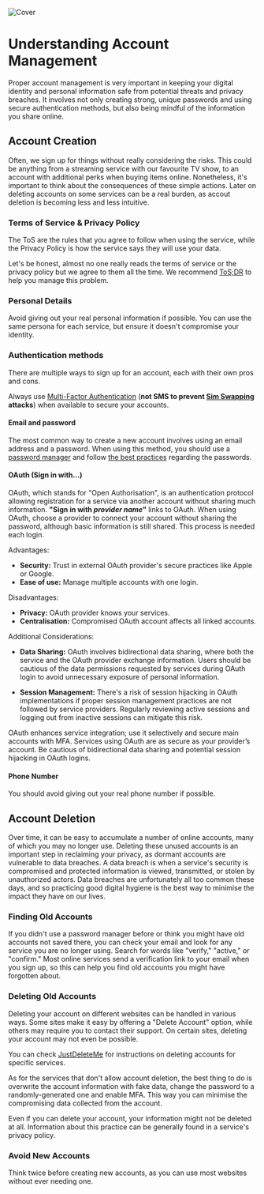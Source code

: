 ![Cover](/assets/covers/account-management.png)

# Understanding Account Management
Proper account management is very important in keeping your digital identity and personal information safe from potential threats and privacy breaches. It involves not only creating strong, unique passwords and using secure authentication methods, but also being mindful of the information you share online.

## Account Creation
Often, we sign up for things without really considering the risks. This could be anything from a streaming service with our favourite TV show, to an account with additional perks when buying items online. Nonetheless, it's important to think about the consequences of these simple actions. Later on deleting accounts on some services can be a real burden, as accout deletion is becoming less and less intuitive.

### Terms of Service & Privacy Policy
The ToS are the rules that you agree to follow when using the service, while the Privacy Policy is how the service says they will use your data.

Let's be honest, almost no one really reads the terms of service or the privacy policy but we agree to them all the time. We recommend [ToS;DR](https://tosdr.org/) to help you manage this problem.

### Personal Details
Avoid giving out your real personal information if possible. You can use the same persona for each service, but ensure it doesn't compromise your identity.

### Authentication methods
There are multiple ways to sign up for an account, each with their own pros and cons.

Always use [Multi-Factor Authentication](/understanding/authentication#multi-factor-authentication) (**not SMS to prevent [Sim Swapping](https://wikiless.tiekoetter.com/wiki/SIM_swap_scam?lang=en) attacks**) when available to secure your accounts.

#### Email and password
The most common way to create a new account involves using an email address and a password. When using this method, you should use a [password manager](/recommendations/software/password-managers) and follow [the best practices](/understanding/authentication#best-practices) regarding the passwords.

#### OAuth (Sign in with...)
OAuth, which stands for "Open Authorisation", is an authentication protocol allowing registration for a service via another account without sharing much information. **"Sign in with *provider name*"** links to OAuth. When using OAuth, choose a provider to connect your account without sharing the password, although basic information is still shared. This process is needed each login.

Advantages:

- **Security:** Trust in external OAuth provider's secure practices like Apple or Google.
- **Ease of use:** Manage multiple accounts with one login.

Disadvantages:

- **Privacy:** OAuth provider knows your services.
- **Centralisation:** Compromised OAuth account affects all linked accounts.

Additional Considerations:

- **Data Sharing:** OAuth involves bidirectional data sharing, where both the service and the OAuth provider exchange information. Users should be cautious of the data permissions requested by services during OAuth login to avoid unnecessary exposure of personal information.

- **Session Management:** There's a risk of session hijacking in OAuth implementations if proper session management practices are not followed by service providers. Regularly reviewing active sessions and logging out from inactive sessions can mitigate this risk.

OAuth enhances service integration; use it selectively and secure main accounts with MFA. Services using OAuth are as secure as your provider’s account. Be cautious of bidirectional data sharing and potential session hijacking in OAuth logins.

#### Phone Number
You should avoid giving out your real phone number if possible.

## Account Deletion
Over time, it can be easy to accumulate a number of online accounts, many of which you may no longer use. Deleting these unused accounts is an important step in reclaiming your privacy, as dormant accounts are vulnerable to data breaches. A data breach is when a service's security is compromised and protected information is viewed, transmitted, or stolen by unauthorized actors. Data breaches are unfortunately all too common these days, and so practicing good digital hygiene is the best way to minimise the impact they have on our lives.

### Finding Old Accounts
If you didn't use a password manager before or think you might have old accounts not saved there, you can check your email and look for any service you are no longer using. Search for words like "verify," "active," or "confirm." Most online services send a verification link to your email when you sign up, so this can help you find old accounts you might have forgotten about.

### Deleting Old Accounts
Deleting your account on different websites can be handled in various ways. Some sites make it easy by offering a "Delete Account" option, while others may require you to contact their support. On certain sites, deleting your account may not even be possible.

You can check [JustDeleteMe](https://justdeleteme.xyz/) for instructions on deleting accounts for specific services.

As for the services that don't allow account deletion, the best thing to do is overwrite the account information with fake data, change the password to a randomly-generated one and enable MFA. This way you can minimise the compromising data collected from the account.

Even if you can delete your account, your information might not be deleted at all. Information about this practice can be generally found in a service's privacy policy.

### Avoid New Accounts
Think twice before creating new accounts, as you can use most websites without ever needing one.
